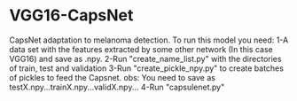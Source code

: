 # VGG16-CapsNet
CapsNet adaptation to melanoma detection.
To run this model you need:
1-A data set with the features extracted by some other network (In this case VGG16) and save as .npy.
2-Run "create_name_list.py" with the directories of train, test and validation
3-Run "create_pickle_npy.py" to create batches of pickles to feed the Capsnet.
  obs: You need to save as testX.npy...trainX.npy...validX.npy...
4-Run "capsulenet.py"
